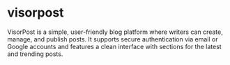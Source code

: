 # visorpost
VisorPost is a simple, user-friendly blog platform where writers can create, manage, and publish posts. It supports secure authentication via email or Google accounts and features a clean interface with sections for the latest and trending posts.
